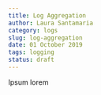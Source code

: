 ```yaml
---
title: Log Aggregation
author: Laura Santamaria
category: logs
slug: log-aggregation
date: 01 October 2019
tags: logging
status: draft
---
```


Ipsum lorem